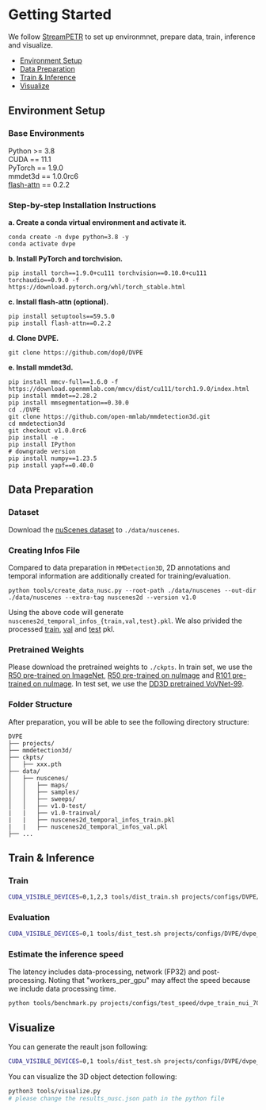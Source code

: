 # Getting Started
We follow [StreamPETR](https://github.com/exiawsh/StreamPETR/tree/main/docs) to set up environmnet, prepare data, train, inference and visualize.

- [Environment Setup](#environment-setup)
- [Data Preparation](#data-preparation)
- [Train & Inference](#train--inference)
- [Visualize](#visualize)
## Environment Setup

### Base Environments
Python >= 3.8 \
CUDA == 11.1 \
PyTorch == 1.9.0 \
mmdet3d == 1.0.0rc6 \
[flash-attn](https://github.com/HazyResearch/flash-attention) == 0.2.2


### Step-by-step Installation Instructions
**a. Create a conda virtual environment and activate it.**
```shell
conda create -n dvpe python=3.8 -y
conda activate dvpe
```

**b. Install PyTorch and torchvision.**
```shell
pip install torch==1.9.0+cu111 torchvision==0.10.0+cu111 torchaudio==0.9.0 -f https://download.pytorch.org/whl/torch_stable.html
```
**c. Install flash-attn (optional).**
```
pip install setuptools==59.5.0
pip install flash-attn==0.2.2
```

**d. Clone DVPE.**
```
git clone https://github.com/dop0/DVPE
```

**e. Install mmdet3d.**
```shell
pip install mmcv-full==1.6.0 -f https://download.openmmlab.com/mmcv/dist/cu111/torch1.9.0/index.html
pip install mmdet==2.28.2
pip install mmsegmentation==0.30.0
cd ./DVPE
git clone https://github.com/open-mmlab/mmdetection3d.git
cd mmdetection3d
git checkout v1.0.0rc6
pip install -e .
pip install IPython
# downgrade version
pip install numpy==1.23.5
pip install yapf==0.40.0
```
## Data Preparation

### Dataset
Download the [nuScenes dataset](https://www.nuscenes.org/download) to `./data/nuscenes`.

### Creating Infos File

Compared to data preparation in `MMDetection3D`, 2D annotations and temporal information are additionally created for training/evaluation.
```shell
python tools/create_data_nusc.py --root-path ./data/nuscenes --out-dir ./data/nuscenes --extra-tag nuscenes2d --version v1.0
```

Using the above code will generate `nuscenes2d_temporal_infos_{train,val,test}.pkl`.
We also privided the processed [train](https://github.com/exiawsh/storage/releases/download/v1.0/nuscenes2d_temporal_infos_train.pkl), [val](https://github.com/exiawsh/storage/releases/download/v1.0/nuscenes2d_temporal_infos_val.pkl) and [test](https://github.com/exiawsh/storage/releases/download/v1.0/nuscenes2d_temporal_infos_test.pkl) pkl.

### Pretrained Weights
Please download the pretrained weights to `./ckpts`. In train set, we use the [R50 pre-trained on ImageNet](https://download.pytorch.org/models/resnet50-0676ba61.pth), [R50 pre-trained on nuImage](https://download.openmmlab.com/mmdetection3d/v0.1.0_models/nuimages_semseg/cascade_mask_rcnn_r50_fpn_coco-20e_20e_nuim/cascade_mask_rcnn_r50_fpn_coco-20e_20e_nuim_20201009_124951-40963960.pth) and [R101 pre-trained on nuImage](https://download.openmmlab.com/mmdetection3d/v0.1.0_models/nuimages_semseg/cascade_mask_rcnn_r101_fpn_1x_nuim/cascade_mask_rcnn_r101_fpn_1x_nuim_20201024_134804-45215b1e.pth). In test set, we use the [DD3D pretrained VoVNet-99](https://github.com/exiawsh/storage/releases/download/v1.0/dd3d_det_final.pth).

### Folder Structure
After preparation, you will be able to see the following directory structure:
```
DVPE
├── projects/
├── mmdetection3d/
├── ckpts/
│   ├── xxx.pth
├── data/
│   ├── nuscenes/
│   │   ├── maps/
│   │   ├── samples/
│   │   ├── sweeps/
│   │   ├── v1.0-test/
|   |   ├── v1.0-trainval/
|   |   ├── nuscenes2d_temporal_infos_train.pkl
|   |   ├── nuscenes2d_temporal_infos_val.pkl
├── ...
```
## Train & Inference
### Train
```bash
CUDA_VISIBLE_DEVICES=0,1,2,3 tools/dist_train.sh projects/configs/DVPE/dvpe_ablation_nui_704_bs4_24e_900q_gpu4.py 4 --work-dir work_dirs/dvpe_ablation_nui_704_bs4_24e_900q_gpu4/
```

### Evaluation
```bash
CUDA_VISIBLE_DEVICES=0,1 tools/dist_test.sh projects/configs/DVPE/dvpe_ablation_nui_704_bs4_24e_900q_gpu4.py work_dirs/dvpe_ablation_nui_704_bs4_24e_900q_gpu4/latest.pth 2 --eval bbox
```
### Estimate the inference speed
The latency includes data-processing, network (FP32) and post-processing. Noting that \"workers_per_gpu\" may affect the speed because we include data processing time.
```bash
python tools/benchmark.py projects/configs/test_speed/dvpe_train_nui_704_bs4_60e_428q_gpu4_speed_test.py
```

## Visualize
You can generate the reault json following:
```bash
CUDA_VISIBLE_DEVICES=0,1 tools/dist_test.sh projects/configs/DVPE/dvpe_ablation_nui_704_bs4_24e_900q_gpu4.py work_dirs/dvpe_ablation_nui_704_bs4_24e_900q_gpu4/latest.pth 2 --format-only
```
You can visualize the 3D object detection following:
```bash
python3 tools/visualize.py
# please change the results_nusc.json path in the python file
```